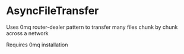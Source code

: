 # AsyncFileTransfer
Uses 0mq router-dealer pattern to transfer many files chunk by chunk across a network


Requires 0mq installation
